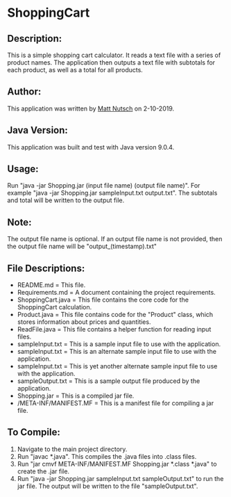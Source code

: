# ShoppingCart

## Description:
This is a simple shopping cart calculator. It reads a text file with a series of product names. The application then outputs a text file with subtotals for each product, as well as a total for all products.

## Author:
This application was written by [Matt Nutsch](https://www.mattnutsch.com) on 2-10-2019. 

## Java Version:
This application was built and test with Java version 9.0.4.

## Usage:
Run "java -jar Shopping.jar (input file name) (output file name)". For example "java -jar Shopping.jar sampleInput.txt output.txt". The subtotals and total will be written to the output file.

## Note: 
The output file name is optional. If an output file name is not provided, then the output file name will be "output_(timestamp).txt"

## File Descriptions:
- README.md = This file.
- Requirements.md = A document containing the project requirements.
- ShoppingCart.java = This file contains the core code for the ShoppingCart calculation.
- Product.java = This file contains code for the "Product" class, which stores information about prices and quantities.
- ReadFile.java = This file contains a helper function for reading input files.
- sampleInput.txt = This is a sample input file to use with the application.
- sampleInput.txt = This is an alternate sample input file to use with the application.
- sampleInput.txt = This is yet another alternate sample input file to use with the application.
- sampleOutput.txt = This is a sample output file produced by the application.
- Shopping.jar = This is a compiled jar file.
- /META-INF/MANIFEST.MF = This is a manifest file for compiling a jar file.

## To Compile:
1. Navigate to the main project directory.
2. Run "javac *.java". This compiles the .java files into .class files.
3. Run "jar cmvf META-INF/MANIFEST.MF Shopping.jar *.class *.java" to create the .jar file.
4. Run "java -jar Shopping.jar sampleInput.txt sampleOutput.txt" to run the jar file. The output will be written to the file "sampleOutput.txt".
